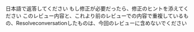 日本語で返答してください
もし修正が必要だったら、修正のヒントを添えてください
このレビュー内容と、これより前のレビューでの内容で重複しているもの、Resolveconversationしたものは、今回のレビューに含めないでください
